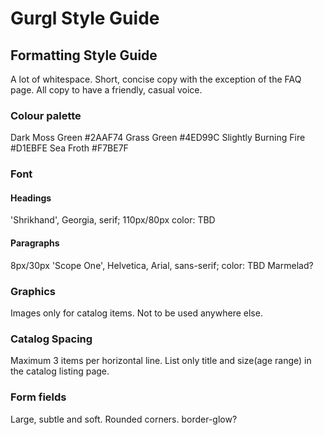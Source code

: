 # Gurgl Style Guide

## Formatting Style Guide
A lot of whitespace. Short, concise copy with the exception of the FAQ page.
All copy to have a friendly, casual voice.

### Colour palette
Dark Moss Green         #2AAF74
Grass Green             #4ED99C
Slightly Burning Fire   #D1EBFE
Sea Froth               #F7BE7F

### Font
#### Headings
'Shrikhand', Georgia, serif; 110px/80px
color: TBD

#### Paragraphs
8px/30px 'Scope One', Helvetica, Arial, sans-serif;
color: TBD
Marmelad?

### Graphics
Images only for catalog items. Not to be used anywhere else.

### Catalog Spacing
Maximum 3 items per horizontal line.
List only title and size(age range) in the catalog listing page.

### Form fields
Large, subtle and soft. Rounded corners. border-glow?
